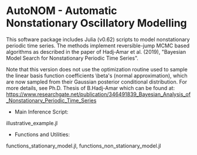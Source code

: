 
# AutoNOM - Automatic Nonstationary Oscillatory Modelling 

This software package includes Julia (v0.62) scripts to model nonstationary
periodic time series. The methods implement reversible-jump MCMC based
algorithms as described in the paper of Hadj-Amar et al. (2019), 
"Bayesian Model Search for Nonstationary Periodic Time Series".

Note that this version does not use the optimization routine used to
sample the linear basis function coefficients \beta's (normal approximation),
which are now sampled from their Gaussian posterior conditional 
distribution. 
For more details, see Ph.D. Thesis of B.Hadj-Amar which can be found at: 
https://www.researchgate.net/publication/346491839_Bayesian_Analysis_of_Nonstationary_Periodic_Time_Series


* Main Inference Script:

 illustrative_example.jl


* Functions and Utilities: 

 functions_stationary_model.jl, functions_non_stationary_model.jl
 

